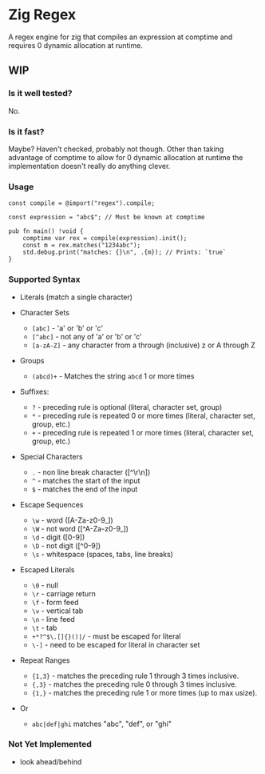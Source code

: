 # Zig Regex
A regex engine for zig that compiles an expression at comptime and requires 0 dynamic allocation at runtime.

## WIP
### Is it well tested?
No.

### Is it fast?
Maybe? Haven't checked, probably not though. Other than taking advantage of comptime to allow for 0 dynamic allocation at runtime the implementation doesn't really do anything clever.

### Usage

```zig
const compile = @import("regex").compile;

const expression = "abc$"; // Must be known at comptime

pub fn main() !void {
    comptime var rex = compile(expression).init();
    const m = rex.matches("1234abc");
    std.debug.print("matches: {}\n", .{m}); // Prints: `true`
}
```

### Supported Syntax

* Literals (match a single character)
* Character Sets
    - `[abc]` - 'a' or 'b' or 'c'
    - `[^abc]` - not any of 'a' or 'b' or 'c'
    - `[a-zA-Z]` - any character from a through (inclusive) z or A through Z

* Groups
    - `(abcd)+` - Matches the string `abcd` 1 or more times

* Suffixes:
    - `?` - preceding rule is optional (literal, character set, group)
    - `*` - preceding rule is repeated 0 or more times (literal, character set, group, etc.)
    - `+` - preceding rule is repeated 1 or more times (literal, character set, group, etc.)

* Special Characters
    - `.` - non line break character ([^\r\n])
    - `^` - matches the start of the input
    - `$` - matches the end of the input

* Escape Sequences
    - `\w` - word ([A-Za-z0-9_])
    - `\W` - not word ([^A-Za-z0-9_])
    - `\d` - digit ([0-9])
    - `\D` - not digit ([^0-9])
    - `\s` - whitespace (spaces, tabs, line breaks)

* Escaped Literals
    - `\0` - null
    - `\r` - carriage return
    - `\f` - form feed
    - `\v` - vertical tab
    - `\n` - line feed
    - `\t` - tab
    - `+*?^$\.[]{}()|/` - must be escaped for literal
    - `\-]` - need to be escaped for literal in character set

* Repeat Ranges
    - `{1,3}` - matches the preceding rule 1 through 3 times inclusive.
    - `{,3}` - matches the preceding rule 0 through 3 times inclusive.
    - `{1,}` - matches the preceding rule 1 or more times (up to max usize).

* Or
    - `abc|def|ghi` matches "abc", "def", or "ghi"
    

### Not Yet Implemented
* look ahead/behind
